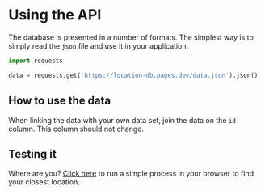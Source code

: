 # Using the API

The database is presented in a number of formats.  The simplest way is to simply read the `json` file and use it in your application.

```python
import requests

data = requests.get('https://location-db.pages.dev/data.json').json()
```

## How to use the data

When linking the data with your own data set, join the data on the `id` column.  This column should not change.

## Testing it

Where are you?  [Click here](find.html) to run a simple process in your browser to find your closest location.